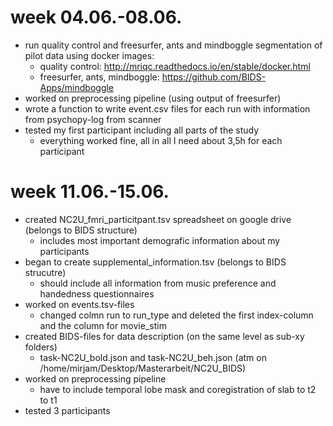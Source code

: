 # week 04.06.-08.06.
- run quality control and freesurfer, ants and mindboggle segmentation of pilot data using docker images:
  - quality control: http://mriqc.readthedocs.io/en/stable/docker.html 
  - freesurfer, ants, mindboggle: https://github.com/BIDS-Apps/mindboggle
- worked on preprocessing pipeline (using output of freesurfer)
- wrote a function to write event.csv files for each run with information from psychopy-log from scanner 
- tested my first participant including all parts of the study
  - everything worked fine, all in all I need about 3,5h for each participant

# week 11.06.-15.06.
- created NC2U_fmri_particitpant.tsv spreadsheet on google drive (belongs to BIDS structure)
  - includes most important demografic information about my participants 
- began to create supplemental_information.tsv (belongs to BIDS strucutre)
  - should include all information from music preference and handedness questionnaires 
- worked on events.tsv-files
  - changed colmn run to run_type and deleted the first index-column and the column for movie_stim
- created BIDS-files for data description (on the same level as sub-xy folders)
  - task-NC2U_bold.json and task-NC2U_beh.json (atm on /home/mirjam/Desktop/Masterarbeit/NC2U_BIDS)
- worked on preprocessing pipeline
  - have to include temporal lobe mask and coregistration of slab to t2 to t1
- tested 3 participants
